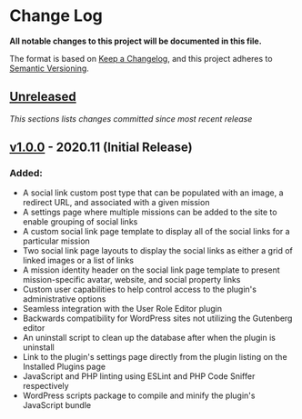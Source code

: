 # Change Log

**All notable changes to this project will be documented in this file.**

The format is based on [Keep a Changelog](https://keepachangelog.com/en/1.0.0/),
and this project adheres to [Semantic Versioning](https://semver.org/spec/v2.0.0.html).

## [Unreleased](https://github.com/IIP-Design/social-link-optimizer/compare/v1.0.0...HEAD)

_This sections lists changes committed since most recent release_

## [v1.0.0](https://github.com/IIP-Design/social-link-optimizer/releases/tag/v1.0.0) - 2020.11 (Initial Release)

### Added:

- A social link custom post type that can be populated with an image, a redirect URL, and associated with a given mission
- A settings page where multiple missions can be added to the site to enable grouping of social links
- A custom social link page template to display all of the social links for a particular mission
- Two social link page layouts to display the social links as either a grid of linked images or a list of links
- A mission identity header on the social link page template to present mission-specific avatar, website, and social property links
- Custom user capabilities to help control access to the plugin's administrative options
- Seamless integration with the User Role Editor plugin
- Backwards compatibility for WordPress sites not utilizing the Gutenberg editor
- An uninstall script to clean up the database after when the plugin is uninstall
- Link to the plugin's settings page directly from the plugin listing on the Installed Plugins page
- JavaScript and PHP linting using ESLint and PHP Code Sniffer respectively
- WordPress scripts package to compile and minify the plugin's JavaScript bundle
